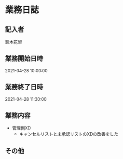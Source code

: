 # 業務日誌

## 記入者

鈴木花梨

## 業務開始日時

2021-04-28 10:00:00

## 業務終了日時

2021-04-28 11:30:00

## 業務内容

- 管理側XD
	- キャンセルリストと未承認リストのXDの改善をした

## その他

